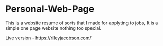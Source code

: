 # Personal-Web-Page

This is a website resume of sorts that I made for applyting to jobs, It is a simple one page website nothing too special.

Live version - https://rileyjacobson.com/
